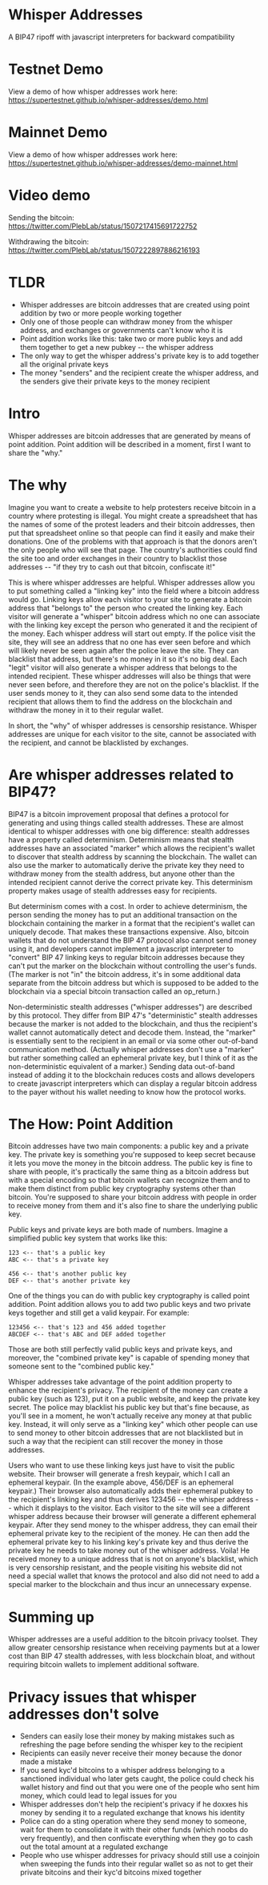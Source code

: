 # Whisper Addresses
A BIP47 ripoff with javascript interpreters for backward compatibility 

# Testnet Demo

View a demo of how whisper addresses work here: https://supertestnet.github.io/whisper-addresses/demo.html

# Mainnet Demo

View a demo of how whisper addresses work here: https://supertestnet.github.io/whisper-addresses/demo-mainnet.html

# Video demo

Sending the bitcoin: https://twitter.com/PlebLab/status/1507217415691722752

Withdrawing the bitcoin: https://twitter.com/PlebLab/status/1507222897886216193

# TLDR

* Whisper addresses are bitcoin addresses that are created using point addition by two or more people working together 
* Only one of those people can withdraw money from the whisper address, and exchanges or governments can't know who it is
* Point addition works like this: take two or more public keys and add them together to get a new pubkey -- the whisper address
* The only way to get the whisper address's private key is to add together all the original private keys
* The money "senders" and the recipient create the whisper address, and the senders give their private keys to the money recipient

# Intro

Whisper addresses are bitcoin addresses that are generated by means of point addition. Point addition will be described in a moment, first I want to share the "why."

# The why

Imagine you want to create a website to help protesters receive bitcoin in a country where protesting is illegal. You might create a spreadsheet that has the names of some of the protest leaders and their bitcoin addresses, then put that spreadsheet online so that people can find it easily and make their donations. One of the problems with that approach is that the donors aren't the only people who will see that page. The country's authorities could find the site too and order exchanges in their country to blacklist those addresses -- "if they try to cash out that bitcoin, confiscate it!"

This is where whisper addresses are helpful. Whisper addresses allow you to put something called a "linking key" into the field where a bitcoin address would go. Linking keys allow each visitor to your site to generate a bitcoin address that "belongs to" the person who created the linking key. Each visitor will generate a "whisper" bitcoin address which no one can associate with the linking key except the person who generated it and the recipient of the money. Each whisper address will start out empty. If the police visit the site, they will see an address that no one has ever seen before and which will likely never be seen again after the police leave the site. They can blacklist that address, but there's no money in it so it's no big deal. Each "legit" visitor will also generate a whisper address that belongs to the intended recipient. These whisper addresses will also be things that were never seen before, and therefore they are not on the police's blacklist. If the user sends money to it, they can also send some data to the intended recipient that allows them to find the address on the blockchain and withdraw the money in it to their regular wallet.

In short, the "why" of whisper addresses is censorship resistance. Whisper addresses are unique for each visitor to the site, cannot be associated with the recipient, and cannot be blacklisted by exchanges.

# Are whisper addresses related to BIP47?

BIP47 is a bitcoin improvement proposal that defines a protocol for generating and using things called stealth addresses. These are almost identical to whisper addresses with one big difference: stealth addresses have a property called determinism. Determinism means that stealth addresses have an associated "marker" which allows the recipient's wallet to discover that stealth address by scanning the blockchain. The wallet can also use the marker to automatically derive the private key they need to withdraw money from the stealth address, but anyone other than the intended recipient cannot derive the correct private key. This determinism property makes usage of stealth addresses easy for recipients.

But determinism comes with a cost. In order to achieve determinism, the person sending the money has to put an additional transaction on the blockchain containing the marker in a format that the recipient's wallet can uniquely decode. That makes these transactions expensive. Also, bitcoin wallets that do not understand the BIP 47 protocol also cannot send money using it, and developers cannot implement a javascript interpreter to "convert" BIP 47 linking keys to regular bitcoin addresses because they can't put the marker on the blockchain without controlling the user's funds. (The marker is not "in" the bitcoin address, it's in some additional data separate from the bitcoin address but which is supposed to be added to the blockchain via a special bitcoin transaction called an op_return.)

Non-deterministic stealth addresses ("whisper addresses") are described by this protocol. They differ from BIP 47's "deterministic" stealth addresses because the marker is not added to the blockchain, and thus the recipient's wallet cannot automatically detect and decode them. Instead, the "marker" is essentially sent to the recipient in an email or via some other out-of-band communication method. (Actually whisper addresses don't use a "marker" but rather something called an ephemeral private key, but I think of it as the non-deterministic equivalent of a marker.) Sending data out-of-band instead of adding it to the blockchain reduces costs and allows developers to create javascript interpreters which can display a regular bitcoin address to the payer without his wallet needing to know how the protocol works.

# The How: Point Addition

Bitcoin addresses have two main components: a public key and a private key. The private key is something you're supposed to keep secret because it lets you move the money in the bitcoin address. The public key is fine to share with people, it's practically the same thing as a bitcoin address but with a special encoding so that bitcoin wallets can recognize them and to make them distinct from public key cryptography systems other than bitcoin. You're supposed to share your bitcoin address with people in order to receive money from them and it's also fine to share the underlying public key.

Public keys and private keys are both made of numbers. Imagine a simplified public key system that works like this:

```
123 <-- that's a public key
ABC <-- that's a private key
```

```
456 <-- that's another public key
DEF <-- that's another private key
```

One of the things you can do with public key cryptography is called point addition. Point addition allows you to add two public keys and two private keys together and still get a valid keypair. For example:

```
123456 <-- that's 123 and 456 added together
ABCDEF <-- that's ABC and DEF added together
```

Those are both still perfectly valid public keys and private keys, and moreover, the "combined private key" is capable of spending money that someone sent to the "combined public key."

Whisper addresses take advantage of the point addition property to enhance the recipient's privacy. The recipient of the money can create a public key (such as 123), put it on a public website, and keep the private key secret. The police may blacklist his public key but that's fine because, as you'll see in a moment, he won't actually receive any money at that public key. Instead, it will only serve as a "linking key" which other people can use to send money to other bitcoin addresses that are not blacklisted but in such a way that the recipient can still recover the money in those addresses.

Users who want to use these linking keys just have to visit the public website. Their browser will generate a fresh keypair, which I call an ephemeral keypair. (In the example above, 456/DEF is an ephemeral keypair.) Their browser also automatically adds their ephemeral pubkey to the recipient's linking key and thus derives 123456 -- the whisper address -- which it displays to the visitor. Each visitor to the site will see a different whisper address because their browser will generate a different ephemeral keypair. After they send money to the whisper address, they can email their ephemeral private key to the recipient of the money. He can then add the ephemeral private key to his linking key's private key and thus derive the private key he needs to take money out of the whisper address. Voila! He received money to a unique address that is not on anyone's blacklist, which is very censorship resistant, and the people visiting his website did not need a special wallet that knows the protocol and also did not need to add a special marker to the blockchain and thus incur an unnecessary expense.

# Summing up

Whisper addresses are a useful addition to the bitcoin privacy toolset. They allow greater censorship resistance when receiving payments but at a lower cost than BIP 47 stealth addresses, with less blockchain bloat, and without requiring bitcoin wallets to implement additional software.

# Privacy issues that whisper addresses don't solve

* Senders can easily lose their money by making mistakes such as refreshing the page before sending the whisper key to the recipient
* Recipients can easily never receive their money because the donor made a mistake
* If you send kyc'd bitcoins to a whisper address belonging to a sanctioned individual who later gets caught, the police could check his wallet history and find out that you were one of the people who sent him money, which could lead to legal issues for you
* Whisper addresses don't help the recipient's privacy if he doxxes his money by sending it to a regulated exchange that knows his identity
* Police can do a sting operation where they send money to someone, wait for them to consolidate it with their other funds (which noobs do very frequently), and then confiscate everything when they go to cash out the total amount at a regulated exchange
* People who use whisper addresses for privacy should still use a coinjoin when sweeping the funds into their regular wallet so as not to get their private bitcoins and their kyc'd bitcoins mixed together

